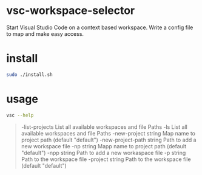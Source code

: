 # vsc-workspace-selector
Start Visual Studio Code on a context based workspace. Write a config file to map and make easy access.


# install 

```bash
sudo ./install.sh
```

# usage
```bash
vsc --help
```
>-list-projects
>      List all available workspaces and file Paths
>-ls
>      List all available workspaces and file Paths
>-new-project string
>      Map name to project path (default "default")
>-new-project-path string
>      Path to add a new workspace file
>-np string
>      Mapp name to project path (default "default")
>-npp string
>      Path to add a new workaspace file
>-p string
>      Path to the workspace file
>-project string
>      Path to the workspace file (default "default")
